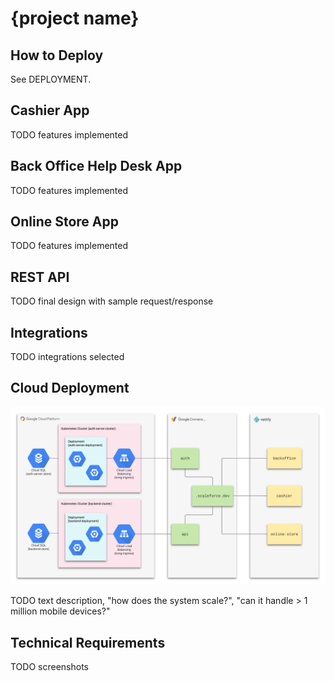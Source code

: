 # {project name}

## How to Deploy

See DEPLOYMENT.

## Cashier App

TODO features implemented

## Back Office Help Desk App

TODO features implemented

## Online Store App

TODO features implemented

## REST API

TODO final design with sample request/response

## Integrations

TODO integrations selected

## Cloud Deployment

![](./images/scaleforce.png)

TODO text description, "how does the system scale?", "can it handle > 1
million mobile devices?"

## Technical Requirements

TODO screenshots
